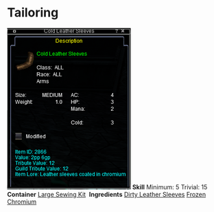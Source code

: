 <!-- TITLE: Cold Leather Sleeves -->
<!-- SUBTITLE: Leather coated in chromium -->

# Tailoring
![Cold Leather Sleeves](/uploads/tailoring/cold-leather-sleeves.png "Cold Leather Sleeves")
**Skill**
Minimum: 5
Trivial: 15
​
**Container**
[Large Sewing Kit](large-sewing-kit)
​
**Ingredients**
[Dirty Leather Sleeves](dirty-leather-sleeves)
[Frozen Chromium](frozen-chromium)